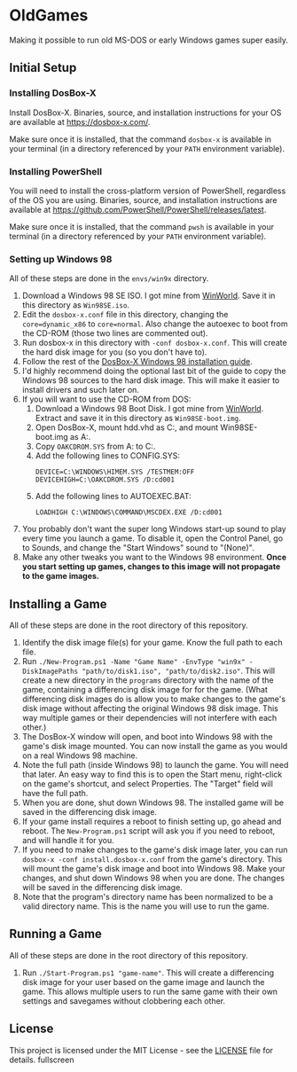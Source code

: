 # OldGames

Making it possible to run old MS-DOS or early Windows games super easily.

## Initial Setup

### Installing DosBox-X

Install DosBox-X. Binaries, source, and installation instructions for your OS are available at <https://dosbox-x.com/>.

Make sure once it is installed, that the command `dosbox-x` is available in your terminal (in a directory referenced by your `PATH` environment variable).

### Installing PowerShell

You will need to install the cross-platform version of PowerShell, regardless of the OS you are using. Binaries, source, and installation instructions are available at <https://github.com/PowerShell/PowerShell/releases/latest>.

Make sure once it is installed, that the command `pwsh` is available in your terminal (in a directory referenced by your `PATH` environment variable).

### Setting up Windows 98

All of these steps are done in the `envs/win9x` directory.

1. Download a Windows 98 SE ISO. I got mine from [WinWorld](https://winworldpc.com/product/windows-98/98-second-edition). Save it in this directory as `Win98SE.iso`.
1. Edit the `dosbox-x.conf` file in this directory, changing the `core=dynamic_x86` to `core=normal`. Also change the autoexec to boot from the CD-ROM (those two lines are commented out).
1. Run dosbox-x in this directory with `-conf dosbox-x.conf`. This will create the hard disk image for you (so you don't have to).
1. Follow the rest of the [DosBox-X Windows 98 installation guide](https://dosbox-x.com/wiki/Guide:Installing-Windows-98).
1. I'd highly recommend doing the optional last bit of the guide to copy the Windows 98 sources to the hard disk image. This will make it easier to install drivers and such later on.
1. If you will want to use the CD-ROM from DOS:
    1. Download a Windows 98 Boot Disk. I got mine from [WinWorld](https://winworldpc.com/product/microsoft-windows-boot-disk/98-se). Extract and save it in this directory as `Win98SE-boot.img`.
    1. Open DosBox-X, mount hdd.vhd as C:, and mount Win98SE-boot.img as A:.
    1. Copy `OAKCDROM.SYS` from A: to C:.
    1. Add the following lines to CONFIG.SYS:
        ```
        DEVICE=C:\WINDOWS\HIMEM.SYS /TESTMEM:OFF
        DEVICEHIGH=C:\OAKCDROM.SYS /D:cd001
        ```
    1. Add the following lines to AUTOEXEC.BAT:
        ```
        LOADHIGH C:\WINDOWS\COMMAND\MSCDEX.EXE /D:cd001
        ```
1. You probably don't want the super long Windows start-up sound to play every time you launch a game. To disable it, open the Control Panel, go to Sounds, and change the "Start Windows" sound to "(None)".
1. Make any other tweaks you want to the Windows 98 environment. **Once you start setting up games, changes to this image will not propagate to the game images.**

## Installing a Game

All of these steps are done in the root directory of this repository.

1. Identify the disk image file(s) for your game. Know the full path to each file.
1. Run `./New-Program.ps1 -Name "Game Name" -EnvType "win9x" -DiskImagePaths "path/to/disk1.iso", "path/to/disk2.iso"`. This will create a new directory in the `programs` directory with the name of the game, containing a differencing disk image for for the game. (What differencing disk images do is allow you to make changes to the game's disk image without affecting the original Windows 98 disk image. This way multiple games or their dependencies will not interfere with each other.)
1. The DosBox-X window will open, and boot into Windows 98 with the game's disk image mounted. You can now install the game as you would on a real Windows 98 machine.
1. Note the full path (inside Windows 98) to launch the game. You will need that later. An easy way to find this is to open the Start menu, right-click on the game's shortcut, and select Properties. The "Target" field will have the full path.
1. When you are done, shut down Windows 98. The installed game will be saved in the differencing disk image.
1. If your game install requires a reboot to finish setting up, go ahead and reboot. The `New-Program.ps1` script will ask you if you need to reboot, and will handle it for you.
1. If you need to make changes to the game's disk image later, you can run `dosbox-x -conf install.dosbox-x.conf` from the game's directory. This will mount the game's disk image and boot into Windows 98. Make your changes, and shut down Windows 98 when you are done. The changes will be saved in the differencing disk image.
1. Note that the program's directory name has been normalized to be a valid directory name. This is the name you will use to run the game.

## Running a Game

All of these steps are done in the root directory of this repository.

1. Run `./Start-Program.ps1 "game-name"`. This will create a differencing disk image for your user based on the game image and launch the game. This allows multiple users to run the same game with their own settings and savegames without clobbering each other.

## License

This project is licensed under the MIT License - see the [LICENSE](./LICENSE) file for details.
fullscreen
